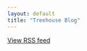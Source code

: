```yaml
---
layout: default
title: "Treehouse Blog"
---
```


<script language="JavaScript" src="http://feed2js.org//feed2js.php?src=http%3A%2F%2Fblog.teamtreehouse.com%2Ffeed&num=6&desc=150>1&date=y&utf=y"  charset="UTF-8" type="text/javascript"></script>

<noscript>
<a href="http://feed2js.org//feed2js.php?src=http%3A%2F%2Fblog.teamtreehouse.com%2Ffeed&num=6&desc=150>1&date=y&utf=y&html=y">View RSS feed</a>
</noscript>
